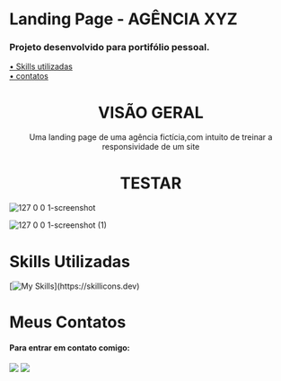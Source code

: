 # Landing Page - AGÊNCIA XYZ

### Projeto desenvolvido para portifólio pessoal.


 <a href="#skills">• Skills utilizadas</a>
 <br>
 <a href="#contatos">• contatos</a>





<h1 align="center">VISÃO GERAL</h1>

<P align="center">Uma landing page de uma agência fictícia,com intuito de treinar a responsividade de um site</p>

<h1 align="center" href="https://rodrigues-gustavo.github.io/agencia-xyz/">TESTAR</h1>

<div>
 
![127 0 0 1-screenshot](https://user-images.githubusercontent.com/102608021/194709384-f23ed485-8226-4a0b-8640-6f31799da24b.png)

![127 0 0 1-screenshot (1)](https://user-images.githubusercontent.com/102608021/194709460-6f0a110b-cb78-4428-9aa3-c5d5127336c2.png)

</div>

<h1 id="skills">Skills Utilizadas</h1>

[![My Skills](https://skillicons.dev/icons?i=html,css,)](https://skillicons.dev)


<h1 id="contatos">Meus Contatos</h1>

#### Para entrar em contato comigo:

 <div>
   <a href = "https://gustavorr001@gmail.com"><img src="https://img.shields.io/badge/-Gmail-%23333?style=for-the-badge&logo=gmail&logoColor=white" target="_blank"></a>
   <a href="https://www.linkedin.com/in/gusta-rodrigues" target="_blank"><img src="https://img.shields.io/badge/-LinkedIn-%230077B5?style=for-the-badge&logo=linkedin&logoColor=white" target="_blank"></a>
</div>

